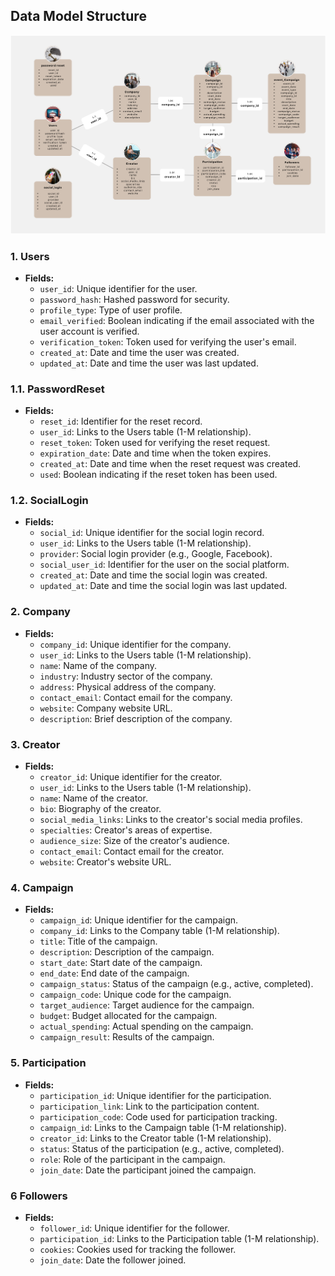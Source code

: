 
## Data Model Structure

<img src="./img/data_model.png" />

### 1. Users
- **Fields:**
  - `user_id`: Unique identifier for the user.
  - `password_hash`: Hashed password for security.
  - `profile_type`: Type of user profile.
  - `email_verified`: Boolean indicating if the email associated with the user account is verified.
  - `verification_token`: Token used for verifying the user's email.
  - `created_at`: Date and time the user was created.
  - `updated_at`: Date and time the user was last updated.

### 1.1. PasswordReset
- **Fields:**
  - `reset_id`: Identifier for the reset record.
  - `user_id`: Links to the Users table (1-M relationship).
  - `reset_token`: Token used for verifying the reset request.
  - `expiration_date`: Date and time when the token expires.
  - `created_at`: Date and time when the reset request was created.
  - `used`: Boolean indicating if the reset token has been used.

### 1.2. SocialLogin
- **Fields:**
  - `social_id`: Unique identifier for the social login record.
  - `user_id`: Links to the Users table (1-M relationship).
  - `provider`: Social login provider (e.g., Google, Facebook).
  - `social_user_id`: Identifier for the user on the social platform.
  - `created_at`: Date and time the social login was created.
  - `updated_at`: Date and time the social login was last updated.



### 2. Company
- **Fields:**
  - `company_id`: Unique identifier for the company.
  - `user_id`: Links to the Users table (1-M relationship).
  - `name`: Name of the company.
  - `industry`: Industry sector of the company.
  - `address`: Physical address of the company.
  - `contact_email`: Contact email for the company.
  - `website`: Company website URL.
  - `description`: Brief description of the company.

### 3. Creator
- **Fields:**
  - `creator_id`: Unique identifier for the creator.
  - `user_id`: Links to the Users table (1-M relationship).
  - `name`: Name of the creator.
  - `bio`: Biography of the creator.
  - `social_media_links`: Links to the creator's social media profiles.
  - `specialties`: Creator's areas of expertise.
  - `audience_size`: Size of the creator's audience.
  - `contact_email`: Contact email for the creator.
  - `website`: Creator's website URL.

### 4. Campaign
- **Fields:**
  - `campaign_id`: Unique identifier for the campaign.
  - `company_id`: Links to the Company table (1-M relationship).
  - `title`: Title of the campaign.
  - `description`: Description of the campaign.
  - `start_date`: Start date of the campaign.
  - `end_date`: End date of the campaign.
  - `campaign_status`: Status of the campaign (e.g., active, completed).
  - `campaign_code`: Unique code for the campaign.
  - `target_audience`: Target audience for the campaign.
  - `budget`: Budget allocated for the campaign.
  - `actual_spending`: Actual spending on the campaign.
  - `campaign_result`: Results of the campaign.

### 5. Participation
- **Fields:**
  - `participation_id`: Unique identifier for the participation.
  - `participation_link`: Link to the participation content.
  - `participation_code`: Code used for participation tracking.
  - `campaign_id`: Links to the Campaign table (1-M relationship).
  - `creator_id`: Links to the Creator table (1-M relationship).
  - `status`: Status of the participation (e.g., active, completed).
  - `role`: Role of the participant in the campaign.
  - `join_date`: Date the participant joined the campaign.


### 6 Followers
- **Fields:**
  - `follower_id`: Unique identifier for the follower.
  - `participation_id`: Links to the Participation table (1-M relationship).
  - `cookies`: Cookies used for tracking the follower.
  - `join_date`: Date the follower joined.
